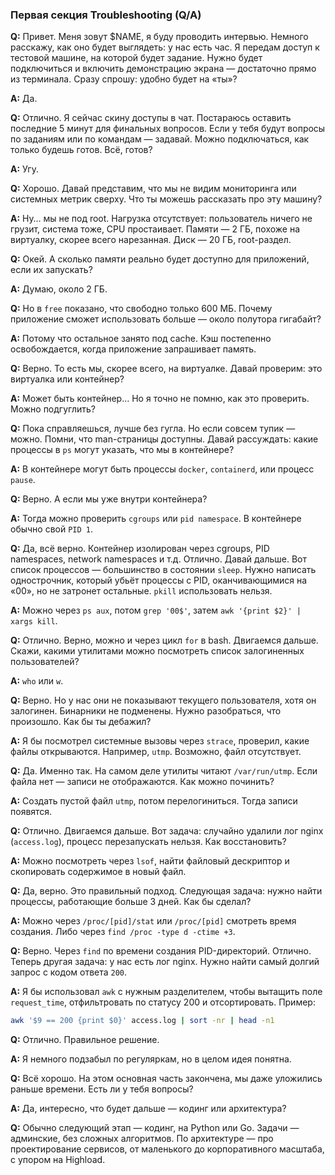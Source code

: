 

### Первая секция Troubleshooting (Q/A)

**Q:** Привет. Меня зовут $NAME, я буду проводить интервью. Немного расскажу, как оно будет выглядеть: у нас есть час. Я передам доступ к тестовой машине, на которой будет задание. Нужно будет подключиться и включить демонстрацию экрана — достаточно прямо из терминала. Сразу спрошу: удобно будет на «ты»?

**A:** Да.

**Q:** Отлично. Я сейчас скину доступы в чат. Постараюсь оставить последние 5 минут для финальных вопросов. Если у тебя будут вопросы по заданиям или по командам — задавай. Можно подключаться, как только будешь готов. Всё, готов?

**A:** Угу.

**Q:** Хорошо. Давай представим, что мы не видим мониторинга или системных метрик сверху. Что ты можешь рассказать про эту машину?

**A:** Ну… мы не под root. Нагрузка отсутствует: пользователь ничего не грузит, система тоже, CPU простаивает.
Памяти — 2 ГБ, похоже на виртуалку, скорее всего нарезанная.
Диск — 20 ГБ, root-раздел.

**Q:** Окей. А сколько памяти реально будет доступно для приложений, если их запускать?

**A:** Думаю, около 2 ГБ.

**Q:** Но в `free` показано, что свободно только 600 МБ. Почему приложение сможет использовать больше — около полутора гигабайт?

**A:** Потому что остальное занято под cache. Кэш постепенно освобождается, когда приложение запрашивает память.

**Q:** Верно. То есть мы, скорее всего, на виртуалке. Давай проверим: это виртуалка или контейнер?

**A:** Может быть контейнер… Но я точно не помню, как это проверить. Можно подгуглить?

**Q:** Пока справляешься, лучше без гугла. Но если совсем тупик — можно. Помни, что man-страницы доступны. Давай рассуждать: какие процессы в `ps` могут указать, что мы в контейнере?

**A:** В контейнере могут быть процессы `docker`, `containerd`, или процесс `pause`.

**Q:** Верно. А если мы уже внутри контейнера?

**A:** Тогда можно проверить `cgroups` или `pid namespace`. В контейнере обычно свой `PID 1`.

**Q:** Да, всё верно. Контейнер изолирован через cgroups, PID namespaces, network namespaces и т.д. Отлично. Давай дальше.
Вот список процессов — большинство в состоянии `sleep`. Нужно написать однострочник, который убьёт процессы с PID, оканчивающимися на «00», но не затронет остальные. `pkill` использовать нельзя.

**A:** Можно через `ps aux`, потом `grep '00$'`, затем `awk '{print $2}' | xargs kill`.

**Q:** Отлично. Верно, можно и через цикл `for` в bash. Двигаемся дальше.
Скажи, какими утилитами можно посмотреть список залогиненных пользователей?

**A:** `who` или `w`.

**Q:** Верно. Но у нас они не показывают текущего пользователя, хотя он залогинен. Бинарники не подменены. Нужно разобраться, что произошло. Как бы ты дебажил?

**A:** Я бы посмотрел системные вызовы через `strace`, проверил, какие файлы открываются. Например, `utmp`. Возможно, файл отсутствует.

**Q:** Да. Именно так. На самом деле утилиты читают `/var/run/utmp`. Если файла нет — записи не отображаются. Как можно починить?

**A:** Создать пустой файл `utmp`, потом перелогиниться. Тогда записи появятся.

**Q:** Отлично. Двигаемся дальше. Вот задача: случайно удалили лог nginx (`access.log`), процесс перезапускать нельзя. Как восстановить?

**A:** Можно посмотреть через `lsof`, найти файловый дескриптор и скопировать содержимое в новый файл.

**Q:** Да, верно. Это правильный подход.
Следующая задача: нужно найти процессы, работающие больше 3 дней. Как бы сделал?

**A:** Можно через `/proc/[pid]/stat` или `/proc/[pid]` смотреть время создания. Либо через `find /proc -type d -ctime +3`.

**Q:** Верно. Через `find` по времени создания PID-директорий. Отлично.
Теперь другая задача: у нас есть лог nginx. Нужно найти самый долгий запрос с кодом ответа `200`.

**A:** Я бы использовал `awk` с нужным разделителем, чтобы вытащить поле `request_time`, отфильтровать по статусу 200 и отсортировать. Пример:

```bash
awk '$9 == 200 {print $0}' access.log | sort -nr | head -n1
```

**Q:** Отлично. Правильное решение.

**A:** Я немного подзабыл по регуляркам, но в целом идея понятна.

**Q:** Всё хорошо. На этом основная часть закончена, мы даже уложились раньше времени. Есть ли у тебя вопросы?

**A:** Да, интересно, что будет дальше — кодинг или архитектура?

**Q:** Обычно следующий этап — кодинг, на Python или Go. Задачи — админские, без сложных алгоритмов. По архитектуре — про проектирование сервисов, от маленького до корпоративного масштаба, с упором на Highload.

